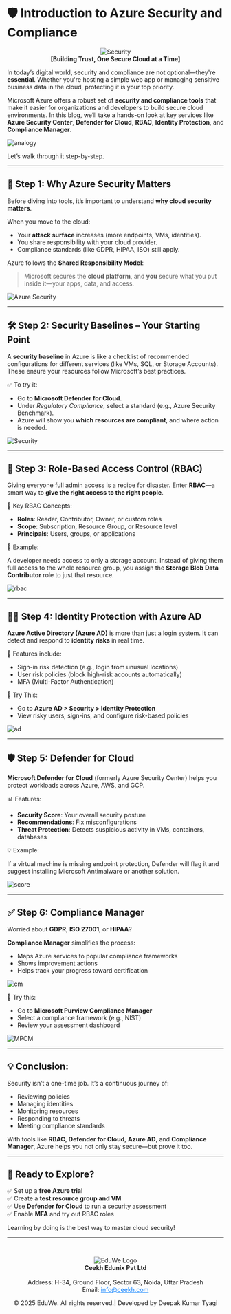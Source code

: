 
# 🛡️ **Introduction to Azure Security and Compliance**
<div><center><img src="/media/blog79.png" alt="Security" style="max-width: 250px; height: auto;"/></center></div>

<div><center><strong>[Building Trust, One Secure Cloud at a Time]</strong></center></div>

In today’s digital world, security and compliance are not optional—they're **essential**. Whether you're hosting a simple web app or managing sensitive business data in the cloud, protecting it is your top priority.

Microsoft Azure offers a robust set of **security and compliance tools** that make it easier for organizations and developers to build secure cloud environments. In this blog, we’ll take a hands-on look at key services like **Azure Security Center**, **Defender for Cloud**, **RBAC**, **Identity Protection**, and **Compliance Manager**.

![analogy](/media/blog71.png)

Let’s walk through it step-by-step.

---

## 🔐 Step 1: Why Azure Security Matters

Before diving into tools, it’s important to understand **why cloud security matters**.

When you move to the cloud:

- Your **attack surface** increases (more endpoints, VMs, identities).
- You share responsibility with your cloud provider.
- Compliance standards (like GDPR, HIPAA, ISO) still apply.

Azure follows the **Shared Responsibility Model**:  
> Microsoft secures the **cloud platform**, and **you** secure what you put inside it—your apps, data, and access.

![Azure Security](/media/blog72.png)

---

## 🛠️ Step 2: Security Baselines – Your Starting Point

A **security baseline** in Azure is like a checklist of recommended configurations for different services (like VMs, SQL, or Storage Accounts). These ensure your resources follow Microsoft’s best practices.

✅ To try it:

- Go to **Microsoft Defender for Cloud**.
- Under *Regulatory Compliance*, select a standard (e.g., Azure Security Benchmark).
- Azure will show you **which resources are compliant**, and where action is needed.

![Security](/media/blog73.png)

---

## 👥 Step 3: Role-Based Access Control (RBAC)

Giving everyone full admin access is a recipe for disaster. Enter **RBAC**—a smart way to **give the right access to the right people**.

🎯 Key RBAC Concepts:

- **Roles**: Reader, Contributor, Owner, or custom roles
- **Scope**: Subscription, Resource Group, or Resource level
- **Principals**: Users, groups, or applications

🔧 Example:

A developer needs access to only a storage account. Instead of giving them full access to the whole resource group, you assign the **Storage Blob Data Contributor** role to just that resource.

![rbac](/media/blog74.png)

---

## 🧑‍💼 Step 4: Identity Protection with Azure AD

**Azure Active Directory (Azure AD)** is more than just a login system. It can detect and respond to **identity risks** in real time.

🚨 Features include:

- Sign-in risk detection (e.g., login from unusual locations)
- User risk policies (block high-risk accounts automatically)
- MFA (Multi-Factor Authentication)

🧪 Try This:

- Go to **Azure AD > Security > Identity Protection**
- View risky users, sign-ins, and configure risk-based policies

![ad](/media/blog75.png)

---

## 🛡️ Step 5: Defender for Cloud

**Microsoft Defender for Cloud** (formerly Azure Security Center) helps you protect workloads across Azure, AWS, and GCP.

📊 Features:

- **Security Score**: Your overall security posture
- **Recommendations**: Fix misconfigurations
- **Threat Protection**: Detects suspicious activity in VMs, containers, databases

💡 Example:

If a virtual machine is missing endpoint protection, Defender will flag it and suggest installing Microsoft Antimalware or another solution.

![score](/media/blog76.png)

---

## ✅ Step 6: Compliance Manager

Worried about **GDPR**, **ISO 27001**, or **HIPAA**?

**Compliance Manager** simplifies the process:

- Maps Azure services to popular compliance frameworks
- Shows improvement actions
- Helps track your progress toward certification

![cm](/media/blog77.png)

🧭 Try this:

- Go to **Microsoft Purview Compliance Manager**
- Select a compliance framework (e.g., NIST)
- Review your assessment dashboard

![MPCM](/media/blog78.png)

---

## 💡 Conclusion:

Security isn’t a one-time job. It’s a continuous journey of:

- Reviewing policies  
- Managing identities  
- Monitoring resources  
- Responding to threats  
- Meeting compliance standards  

With tools like **RBAC**, **Defender for Cloud**, **Azure AD**, and **Compliance Manager**, Azure helps you not only stay secure—but prove it too.

---

## 🚀 Ready to Explore?

✅ Set up a **free Azure trial**  
✅ Create a **test resource group and VM**  
✅ Use **Defender for Cloud** to run a security assessment  
✅ Enable **MFA** and try out RBAC roles  

Learning by doing is the best way to master cloud security!

---
<div style="text-align: center; padding-top: 30px;">
  <img src="/images/logo.png" alt="EduWe Logo" style="max-width: 150px; height: auto;"/>
  
  <center><strong>Ceekh Edunix Pvt Ltd</strong></center><br>
    Address: H-34, Ground Floor, Sector 63, Noida, Uttar Pradesh<br>
    Email: <a href="mailto:info@ceekh.com" style="color: #007bff;">info@ceekh.com</a>
  </p>
  <p style="font-size: 14px; color: #555;"><center>© 2025 EduWe. All rights reserved.| Developed by Deepak Kumar Tyagi </center></p>
</div>